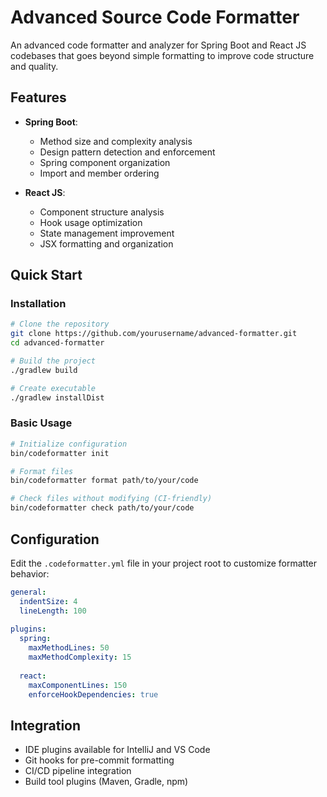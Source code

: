 # Advanced Source Code Formatter

An advanced code formatter and analyzer for Spring Boot and React JS codebases that goes beyond simple formatting to improve code structure and quality.

## Features

- **Spring Boot**:
  - Method size and complexity analysis
  - Design pattern detection and enforcement
  - Spring component organization
  - Import and member ordering

- **React JS**:
  - Component structure analysis
  - Hook usage optimization
  - State management improvement
  - JSX formatting and organization

## Quick Start

### Installation

```bash
# Clone the repository
git clone https://github.com/yourusername/advanced-formatter.git
cd advanced-formatter

# Build the project
./gradlew build

# Create executable
./gradlew installDist
```

### Basic Usage

```bash
# Initialize configuration
bin/codeformatter init

# Format files
bin/codeformatter format path/to/your/code

# Check files without modifying (CI-friendly)
bin/codeformatter check path/to/your/code
```

## Configuration

Edit the `.codeformatter.yml` file in your project root to customize formatter behavior:

```yaml
general:
  indentSize: 4
  lineLength: 100
  
plugins:
  spring:
    maxMethodLines: 50
    maxMethodComplexity: 15
    
  react:
    maxComponentLines: 150
    enforceHookDependencies: true
```

## Integration

- IDE plugins available for IntelliJ and VS Code
- Git hooks for pre-commit formatting
- CI/CD pipeline integration
- Build tool plugins (Maven, Gradle, npm)

